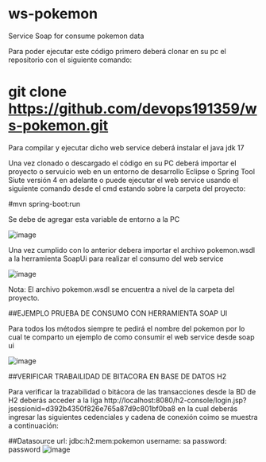 # ws-pokemon
Service Soap for consume pokemon data


Para poder ejecutar este código primero deberá clonar en su pc el repositorio con el siguiente comando:

# git clone https://github.com/devops191359/ws-pokemon.git

Para compilar y ejecutar dicho web service deberá instalar el java jdk 17

Una vez clonado o descargado el código en su PC deberá importar el proyecto o servuicio web en un entorno de desarrollo Eclipse o Spring Tool Siute versión 4 en adelante o puede ejecutar el web service usando el siguiente comando desde el cmd estando sobre la carpeta del proyecto: 

#mvn spring-boot:run


Se debe de agregar esta variable de entorno a la PC 

![image](https://github.com/devops191359/ws-pokemon/assets/16689291/5dc9adcd-e087-45e2-a2ae-df75e0af1bfc)


Una vez cumplido con lo anterior debera importar el archivo pokemon.wsdl a la herramienta SoapUi para realizar el consumo del web service

![image](https://github.com/devops191359/ws-pokemon/assets/16689291/f960f5eb-9e42-455e-b0a3-6fffcb6d202a)


Nota: El archivo pokemon.wsdl se encuentra a nivel de  la  carpeta del proyecto.


##EJEMPLO PRUEBA DE CONSUMO CON HERRAMIENTA SOAP UI

Para todos los métodos siempre te pedirá el nombre del pokemon por lo cual te comparto un ejemplo de como consumir el web service desde soap ui

![image](https://github.com/devops191359/ws-pokemon/assets/16689291/d50c57d0-cb91-4300-a2a2-fe24e133f0f5)


##VERIFICAR TRABAILIDAD DE BITACORA EN BASE DE DATOS H2

Para verificar la trazabilidad o bitácora de las transacciones desde la BD de H2 deberás acceder a la liga http://localhost:8080/h2-console/login.jsp?jsessionid=d392b4350f826e765a87d9c801bf0ba8 en la cual deberás ingresar las siguientes cedenciales y cadena de conexión coimo se muestra a continuación:

##Datasource
url: jdbc:h2:mem:pokemon
username: sa
password: password
![image](https://github.com/devops191359/ws-pokemon/assets/16689291/8cdaa4fb-ba9a-4e29-98c9-ae1640d24474)









